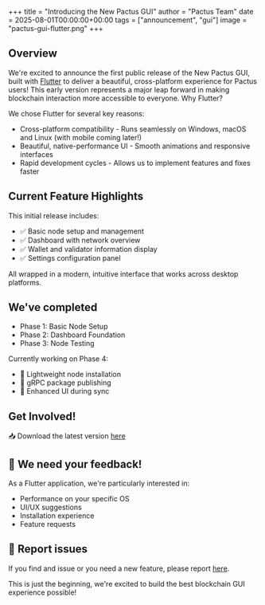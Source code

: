 +++
title = "Introducing the New Pactus GUI"
author = "Pactus Team"
date = 2025-08-01T00:00:00+00:00
tags = ["announcement", "gui"]
image = "pactus-gui-flutter.png"
+++

## Overview

We're excited to announce the first public release of the New Pactus GUI, built with
[Flutter](https://flutter.dev/) to deliver a beautiful, cross-platform experience for Pactus users!
This early version represents a major leap forward in making blockchain interaction more accessible to everyone.
Why Flutter?

We chose Flutter for several key reasons:

- Cross-platform compatibility - Runs seamlessly on Windows, macOS and Linux (with mobile coming later!)
- Beautiful, native-performance UI - Smooth animations and responsive interfaces
- Rapid development cycles - Allows us to implement features and fixes faster

## Current Feature Highlights

This initial release includes:

- ✅ Basic node setup and management
- ✅ Dashboard with network overview
- ✅ Wallet and validator information display
- ✅ Settings configuration panel

All wrapped in a modern, intuitive interface that works across desktop platforms.

## We've completed

- Phase 1: Basic Node Setup
- Phase 2: Dashboard Foundation
- Phase 3: Node Testing

Currently working on Phase 4:

- 🔧 Lightweight node installation
- 🔧 gRPC package publishing
- 🔧 Enhanced UI during sync

## Get Involved!

📥 Download the latest version [here](https://github.com/pactus-project/pactus-gui/releases/)

## 💬 We need your feedback!

As a Flutter application, we're particularly interested in:

- Performance on your specific OS
- UI/UX suggestions
- Installation experience
- Feature requests

## 🐛 Report issues

If you find and issue or you need a new feature, please report
[here](https://github.com/pactus-project/pactus-gui/issues).

This is just the beginning, we're excited to build the best blockchain GUI experience possible!
